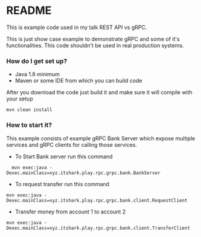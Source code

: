 # README #

This is example code used in my talk REST API vs gRPC.

This is just show case example to demonstrate gRPC and some of it's functionalities. This code shouldn't be used in real production systems.


### How do I get set up? ###

* Java 1.8 minimum
* Maven or some IDE from which you can build code

After you download the code just build it and make sure it will compile with your setup

```
mvn clean install
```

### How to start it?

This example consists of example gRPC Bank Server which expose multiple services and gRPC clients for calling those services. 


* To Start Bank server run this command

```
  mvn exec:java -Dexec.mainClass=xyz.itshark.play.rpc.grpc.bank.BankServer
```

* To request transfer run this command

```
mvn exec:java -Dexec.mainClass=xyz.itshark.play.rpc.grpc.bank.client.RequestClient
```


* Transfer money from account 1 to account 2

```
mvn exec:java -Dexec.mainClass=xyz.itshark.play.rpc.grpc.bank.client.TransferClient
```
